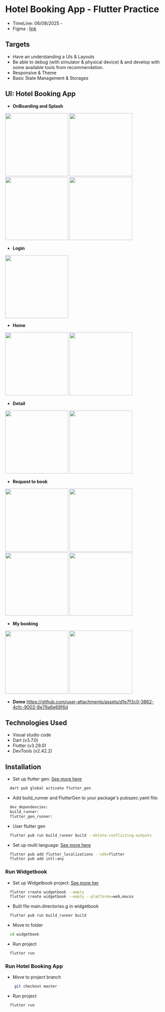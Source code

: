 # Hotel Booking App - Flutter Practice
- TimeLine: 06/08/2025 - 
- Figma : [link](https://www.figma.com/design/nzprKFBUGynpvB8ajK3DIU/Grand-Hotel---Hotel-Booking-App-Ui-Kits--Simplifies-hotel-bookings-with-a-few-clicks---Community-?node-id=32162-2785&m=dev&t=x60u1swFy0KEC216-1)

## Targets
- Have an understanding a UIs & Layouts
- Be able to debug (with simulator & physical device) & and develop with some available tools from recommendation.
- Responsive & Theme
- Basic State Management & Storages

## UI: Hotel Booking App

- **OnBoarding and Splash**
  
<img src="./assets/images/image_project/splash_view.png" width="200"/> <img src="./assets/images/image_project/onboarding_1.png" width="200"/> <img src="./assets/images/image_project/onboarding_2.png" width="200"/> <img src="./assets/images/image_project/onboarding_3.png" width="200"/>

- **Login**
  
<img src="./assets/images/image_project/login.png" width="200"/> 

- **Home**

<img src="./assets/images/image_project/home2.png" width="200"/>  <img src="./assets/images/image_project/home_1.png" width="200"/> 

- **Detail**

<img src="./assets/images/image_project/detail_1.png" width="200"/>  <img src="./assets/images/image_project/detail_2.png" width="200"/> 

- **Request to book**

<img src="./assets/images/image_project/request_1.png" width="200"/>  <img src="./assets/images/image_project/request_2.png" width="200"/>  <img src="./assets/images/image_project/request_3.png" width="200"/>  <img src="./assets/images/image_project/request_4.png" width="200"/> 

- **My booking**
  
<img src="./assets/images/image_project/my_booking_1.png" width="200"/> <img src="./assets/images/image_project/my_booking_2.png" width="200"/> 


- **Demo**
https://github.com/user-attachments/assets/d1e7f3c0-3862-4cfc-9002-8e79a6e69f6d

## Technologies Used
- Visual studio code
- Dart (v3.7.0)
- Flutter (v3.29.0)
- DevTools (v2.42.2)

## Installation

- Set up flutter gen: [See more here](https://pub.dev/packages/flutter_gen)
```bash
  dart pub global activate flutter_gen
```
- Add build_runner and FlutterGen to your package's pubspec.yaml file:
```bash
  dev_dependencies:
  build_runner:
  flutter_gen_runner:
```
- User flutter gen 
```bash
  flutter pub run build_runner build --delete-conflicting-outputs
```
- Set up multi language: [See more here](https://docs.flutter.dev/ui/accessibility-and-internationalization/internationalization)

```bash
  flutter pub add flutter_localizations --sdk=flutter
  flutter pub add intl:any
```
### Run Widgetbook

- Set up Widgetbook project: [See more her](https://docs.widgetbook.io/guides/quick-start)
```bash
  flutter create widgetbook --empty
  flutter create widgetbook --empty --platforms=web,macos
```
- Built file main.directories.g in widgetbook
  
```bash
  flutter pub run build_runner build
```

- Move to folder
```bash
  cd widgetbook
```

- Run project
```bash
  flutter run
```
### Run Hotel Booking App 
- Move to project branch

```bash
    git checkout master
```
- Run project
```bash
  flutter run
```

